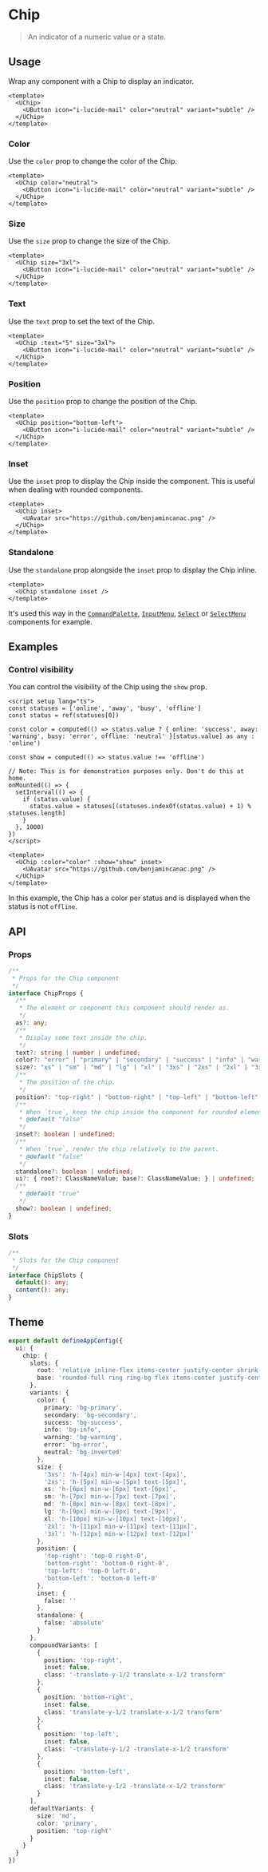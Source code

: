 # Chip

> An indicator of a numeric value or a state.

## Usage

Wrap any component with a Chip to display an indicator.

```vue
<template>
  <UChip>
    <UButton icon="i-lucide-mail" color="neutral" variant="subtle" />
  </UChip>
</template>
```

### Color

Use the `color` prop to change the color of the Chip.

```vue
<template>
  <UChip color="neutral">
    <UButton icon="i-lucide-mail" color="neutral" variant="subtle" />
  </UChip>
</template>
```

### Size

Use the `size` prop to change the size of the Chip.

```vue
<template>
  <UChip size="3xl">
    <UButton icon="i-lucide-mail" color="neutral" variant="subtle" />
  </UChip>
</template>
```

### Text

Use the `text` prop to set the text of the Chip.

```vue
<template>
  <UChip :text="5" size="3xl">
    <UButton icon="i-lucide-mail" color="neutral" variant="subtle" />
  </UChip>
</template>
```

### Position

Use the `position` prop to change the position of the Chip.

```vue
<template>
  <UChip position="bottom-left">
    <UButton icon="i-lucide-mail" color="neutral" variant="subtle" />
  </UChip>
</template>
```

### Inset

Use the `inset` prop to display the Chip inside the component. This is useful when dealing with rounded components.

```vue
<template>
  <UChip inset>
    <UAvatar src="https://github.com/benjamincanac.png" />
  </UChip>
</template>
```

### Standalone

Use the `standalone` prop alongside the `inset` prop to display the Chip inline.

```vue
<template>
  <UChip standalone inset />
</template>
```

<note>

It's used this way in the [`CommandPalette`](/components/command-palette), [`InputMenu`](/components/input-menu), [`Select`](/components/select) or [`SelectMenu`](/components/select-menu) components for example.

</note>

## Examples

### Control visibility

You can control the visibility of the Chip using the `show` prop.

```vue [ChipShowExample.vue]
<script setup lang="ts">
const statuses = ['online', 'away', 'busy', 'offline']
const status = ref(statuses[0])

const color = computed(() => status.value ? { online: 'success', away: 'warning', busy: 'error', offline: 'neutral' }[status.value] as any : 'online')

const show = computed(() => status.value !== 'offline')

// Note: This is for demonstration purposes only. Don't do this at home.
onMounted(() => {
  setInterval(() => {
    if (status.value) {
      status.value = statuses[(statuses.indexOf(status.value) + 1) % statuses.length]
    }
  }, 1000)
})
</script>

<template>
  <UChip :color="color" :show="show" inset>
    <UAvatar src="https://github.com/benjamincanac.png" />
  </UChip>
</template>
```

<note>

In this example, the Chip has a color per status and is displayed when the status is not `offline`.

</note>

## API

### Props

```ts
/**
 * Props for the Chip component
 */
interface ChipProps {
  /**
   * The element or component this component should render as.
   */
  as?: any;
  /**
   * Display some text inside the chip.
   */
  text?: string | number | undefined;
  color?: "error" | "primary" | "secondary" | "success" | "info" | "warning" | "neutral" | undefined;
  size?: "xs" | "sm" | "md" | "lg" | "xl" | "3xs" | "2xs" | "2xl" | "3xl" | undefined;
  /**
   * The position of the chip.
   */
  position?: "top-right" | "bottom-right" | "top-left" | "bottom-left" | undefined;
  /**
   * When `true`, keep the chip inside the component for rounded elements.
   * @default "false"
   */
  inset?: boolean | undefined;
  /**
   * When `true`, render the chip relatively to the parent.
   * @default "false"
   */
  standalone?: boolean | undefined;
  ui?: { root?: ClassNameValue; base?: ClassNameValue; } | undefined;
  /**
   * @default "true"
   */
  show?: boolean | undefined;
}
```

### Slots

```ts
/**
 * Slots for the Chip component
 */
interface ChipSlots {
  default(): any;
  content(): any;
}
```

## Theme

```ts [app.config.ts]
export default defineAppConfig({
  ui: {
    chip: {
      slots: {
        root: 'relative inline-flex items-center justify-center shrink-0',
        base: 'rounded-full ring ring-bg flex items-center justify-center text-inverted font-medium whitespace-nowrap'
      },
      variants: {
        color: {
          primary: 'bg-primary',
          secondary: 'bg-secondary',
          success: 'bg-success',
          info: 'bg-info',
          warning: 'bg-warning',
          error: 'bg-error',
          neutral: 'bg-inverted'
        },
        size: {
          '3xs': 'h-[4px] min-w-[4px] text-[4px]',
          '2xs': 'h-[5px] min-w-[5px] text-[5px]',
          xs: 'h-[6px] min-w-[6px] text-[6px]',
          sm: 'h-[7px] min-w-[7px] text-[7px]',
          md: 'h-[8px] min-w-[8px] text-[8px]',
          lg: 'h-[9px] min-w-[9px] text-[9px]',
          xl: 'h-[10px] min-w-[10px] text-[10px]',
          '2xl': 'h-[11px] min-w-[11px] text-[11px]',
          '3xl': 'h-[12px] min-w-[12px] text-[12px]'
        },
        position: {
          'top-right': 'top-0 right-0',
          'bottom-right': 'bottom-0 right-0',
          'top-left': 'top-0 left-0',
          'bottom-left': 'bottom-0 left-0'
        },
        inset: {
          false: ''
        },
        standalone: {
          false: 'absolute'
        }
      },
      compoundVariants: [
        {
          position: 'top-right',
          inset: false,
          class: '-translate-y-1/2 translate-x-1/2 transform'
        },
        {
          position: 'bottom-right',
          inset: false,
          class: 'translate-y-1/2 translate-x-1/2 transform'
        },
        {
          position: 'top-left',
          inset: false,
          class: '-translate-y-1/2 -translate-x-1/2 transform'
        },
        {
          position: 'bottom-left',
          inset: false,
          class: 'translate-y-1/2 -translate-x-1/2 transform'
        }
      ],
      defaultVariants: {
        size: 'md',
        color: 'primary',
        position: 'top-right'
      }
    }
  }
})
```
